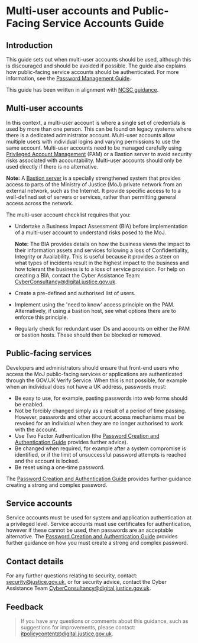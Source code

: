 # Multi-user accounts and Public-Facing Service Accounts Guide

## Introduction

This guide sets out when multi-user accounts should be used, although this is discouraged and should be avoided if possible. The guide also explains how public-facing service accounts should be authenticated. For more information, see the [Password Management Guide](password-management-guide.md).

This guide has been written in alignment with [NCSC guidance](https://www.ncsc.gov.uk/collection/passwords/updating-your-approach).

## Multi-user accounts

In this context, a multi-user account is where a single set of credentials is used by more than one person. This can be found on legacy systems where there is a dedicated administrator account. Multi-user accounts allow multiple users with individual logins and varying permissions to use the same account. Multi-user accounts need to be managed carefully using [Privileged Account Management](privileged-account-management-guide.md) \(PAM\) or a Bastion server to avoid security risks associated with accountability. Multi-user accounts should only be used directly if there is no alternative.

**Note:** A [Bastion server](https://en.wikipedia.org/wiki/Bastion_host) is a specially strengthened system that provides access to parts of the Ministry of Justice \(MoJ\) private network from an external network, such as the Internet. It provide specific access to to a well-defined set of servers or services, rather than permitting general access across the network.

The multi-user account checklist requires that you:

-   Undertake a Business Impact Assessment \(BIA\) before implementation of a multi-user account to understand risks posed to the MoJ.

    **Note:** The BIA provides details on how the business views the impact to their information assets and services following a loss of Confidentiality, Integrity or Availability. This is useful because it provides a steer on what types of incidents result in the highest impact to the business and how tolerant the business is to a loss of service provision. For help on creating a BIA, contact the Cyber Assistance Team: [CyberConsultancy@digital.justice.gov.uk](mailto:CyberConsultancy@digital.justice.gov.uk).

-   Create a pre-defined and authorised list of users.
-   Implement using the 'need to know' access principle on the PAM. Alternatively, if using a bastion host, see what options there are to enforce this principle.
-   Regularly check for redundant user IDs and accounts on either the PAM or bastion hosts. These should then be blocked or removed.

## Public-facing services

Developers and administrators should ensure that front-end users who access the MoJ public-facing services or applications are authenticated through the GOV.UK Verify Service. When this is not possible, for example when an individual does not have a UK address, passwords must:

-   Be easy to use, for example, pasting passwords into web forms should be enabled.
-   Not be forcibly changed simply as a result of a period of time passing. However, passwords and other account access mechanisms must be revoked for an individual when they are no longer authorised to work with the account.
-   Use Two Factor Authentication \(the [Password Creation and Authentication Guide](password-creation-and-authentication-guide.md) provides further advice\).
-   Be changed when required, for example after a system compromise is identified, or if the limit of unsuccessful password attempts is reached and the account is locked.
-   Be reset using a one-time password.

The [Password Creation and Authentication Guide](password-creation-and-authentication-guide.md) provides further guidance creating a strong and complex password.

## Service accounts

Service accounts must be used for system and application authentication at a privileged level. Service accounts must use certificates for authentication, however if these cannot be used, then passwords are an acceptable alternative. The [Password Creation and Authentication Guide](password-creation-and-authentication-guide.md) provides further guidance on how you must create a strong and complex password.

## Contact details

For any further questions relating to security, contact: [security@justice.gov.uk](mailto:security@justice.gov.uk), or for security advice, contact the Cyber Assistance Team [CyberConsultancy@digital.justice.gov.uk](mailto:CyberConsultancy@digital.justice.gov.uk).

## Feedback

> If you have any questions or comments about this guidance, such as suggestions for improvements, please contact: [itpolicycontent@digital.justice.gov.uk](mailto:itpolicycontent@digital.justice.gov.uk).


